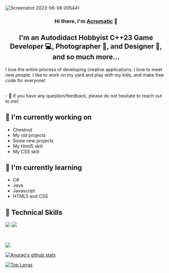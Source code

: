

![Screenshot 2023-06-08 005441](https://github.com/Acromatic/Acromatic/assets/8341068/bf26f65d-0d31-48c9-8894-c0e60dd1ee9f)

<h3 align="center">
Hi there, I'm <a href="" target="_blank" rel="noreferrer">Acromatic</a> 👋
</h3>

<h2 align="center">
I'm an Autodidact Hobbyist C++23 Game Developer 💻,
 Photographer 📸, and Designer 🎨, and so much more...
</h2> 

I love the entire process of developing creative applications. I love to meet new people. 
I like to work on my yard and play with my kids, and make free code for everyone!

</br>
- 💬 If you have any question/feedback, please do not hesitate to reach out to me!

## 🔭 I'm currently working on

- Chestnut
- My old projects
- Some new projects
- My Html5 skill
- My CSS skill

## 🌱 I'm currently learning

- C#
- Java
- Javascript
- HTML5 and CSS  

## 💼 Technical Skills


![](https://img.shields.io/badge/Code-JavaScript-informational?style=flat&logo=JavaScript&color=F7DF1E)
![](https://img.shields.io/badge/Code-HTML5-informational?style=flat&logo=HTML5&color=E34F26)

</br>

![](https://img.shields.io/badge/Style-CSS3-informational?style=flat&logo=CSS3&color=1572B6)



[![Anurag's github stats](https://github-readme-stats.vercel.app/api?username=Acromatic)](https://github.com/Acromatic)

[![Top Langs](https://github-readme-stats.vercel.app/api/top-langs/?username=Acromatic&layout=compact)](https://github.com/Acromatic)


